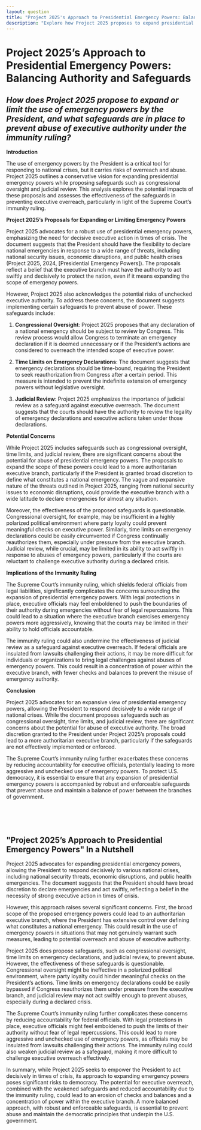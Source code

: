 ```yaml
---
layout: question
title: "Project 2025's Approach to Presidential Emergency Powers: Balancing Authority and Safeguards"
description: "Explore how Project 2025 proposes to expand presidential emergency powers and the safeguards it includes to prevent abuse of executive authority, especially under the immunity ruling."
---
```


# Project 2025’s Approach to Presidential Emergency Powers: Balancing Authority and Safeguards

## *How does Project 2025 propose to expand or limit the use of emergency powers by the President, and what safeguards are in place to prevent abuse of executive authority under the immunity ruling?*

**Introduction**

The use of emergency powers by the President is a critical tool for responding to national crises, but it carries risks of overreach and abuse. Project 2025 outlines a conservative vision for expanding presidential emergency powers while proposing safeguards such as congressional oversight and judicial review. This analysis explores the potential impacts of these proposals and assesses the effectiveness of the safeguards in preventing executive overreach, particularly in light of the Supreme Court’s immunity ruling.

**Project 2025’s Proposals for Expanding or Limiting Emergency Powers**

Project 2025 advocates for a robust use of presidential emergency powers, emphasizing the need for decisive executive action in times of crisis. The document suggests that the President should have the flexibility to declare national emergencies in response to a wide range of threats, including national security issues, economic disruptions, and public health crises (Project 2025, 2024, [Presidential Emergency Powers]). The proposals reflect a belief that the executive branch must have the authority to act swiftly and decisively to protect the nation, even if it means expanding the scope of emergency powers.

However, Project 2025 also acknowledges the potential risks of unchecked executive authority. To address these concerns, the document suggests implementing certain safeguards to prevent abuse of power. These safeguards include:

1. **Congressional Oversight**: Project 2025 proposes that any declaration of a national emergency should be subject to review by Congress. This review process would allow Congress to terminate an emergency declaration if it is deemed unnecessary or if the President’s actions are considered to overreach the intended scope of executive power.

2. **Time Limits on Emergency Declarations**: The document suggests that emergency declarations should be time-bound, requiring the President to seek reauthorization from Congress after a certain period. This measure is intended to prevent the indefinite extension of emergency powers without legislative oversight.

3. **Judicial Review**: Project 2025 emphasizes the importance of judicial review as a safeguard against executive overreach. The document suggests that the courts should have the authority to review the legality of emergency declarations and executive actions taken under those declarations.

**Potential Concerns**

While Project 2025 includes safeguards such as congressional oversight, time limits, and judicial review, there are significant concerns about the potential for abuse of presidential emergency powers. The proposals to expand the scope of these powers could lead to a more authoritarian executive branch, particularly if the President is granted broad discretion to define what constitutes a national emergency. The vague and expansive nature of the threats outlined in Project 2025, ranging from national security issues to economic disruptions, could provide the executive branch with a wide latitude to declare emergencies for almost any situation.

Moreover, the effectiveness of the proposed safeguards is questionable. Congressional oversight, for example, may be insufficient in a highly polarized political environment where party loyalty could prevent meaningful checks on executive power. Similarly, time limits on emergency declarations could be easily circumvented if Congress continually reauthorizes them, especially under pressure from the executive branch. Judicial review, while crucial, may be limited in its ability to act swiftly in response to abuses of emergency powers, particularly if the courts are reluctant to challenge executive authority during a declared crisis.

**Implications of the Immunity Ruling**

The Supreme Court’s immunity ruling, which shields federal officials from legal liabilities, significantly complicates the concerns surrounding the expansion of presidential emergency powers. With legal protections in place, executive officials may feel emboldened to push the boundaries of their authority during emergencies without fear of legal repercussions. This could lead to a situation where the executive branch exercises emergency powers more aggressively, knowing that the courts may be limited in their ability to hold officials accountable.

The immunity ruling could also undermine the effectiveness of judicial review as a safeguard against executive overreach. If federal officials are insulated from lawsuits challenging their actions, it may be more difficult for individuals or organizations to bring legal challenges against abuses of emergency powers. This could result in a concentration of power within the executive branch, with fewer checks and balances to prevent the misuse of emergency authority.

**Conclusion**

Project 2025 advocates for an expansive view of presidential emergency powers, allowing the President to respond decisively to a wide range of national crises. While the document proposes safeguards such as congressional oversight, time limits, and judicial review, there are significant concerns about the potential for abuse of executive authority. The broad discretion granted to the President under Project 2025’s proposals could lead to a more authoritarian executive branch, particularly if the safeguards are not effectively implemented or enforced.

The Supreme Court’s immunity ruling further exacerbates these concerns by reducing accountability for executive officials, potentially leading to more aggressive and unchecked use of emergency powers. To protect U.S. democracy, it is essential to ensure that any expansion of presidential emergency powers is accompanied by robust and enforceable safeguards that prevent abuse and maintain a balance of power between the branches of government.

<br><br><br>

## <span id="nutshell">"Project 2025’s Approach to Presidential Emergency Powers" In a Nutshell</span>

Project 2025 advocates for expanding presidential emergency powers, allowing the President to respond decisively to various national crises, including national security threats, economic disruptions, and public health emergencies. The document suggests that the President should have broad discretion to declare emergencies and act swiftly, reflecting a belief in the necessity of strong executive action in times of crisis.

However, this approach raises several significant concerns. First, the broad scope of the proposed emergency powers could lead to an authoritarian executive branch, where the President has extensive control over defining what constitutes a national emergency. This could result in the use of emergency powers in situations that may not genuinely warrant such measures, leading to potential overreach and abuse of executive authority.

Project 2025 does propose safeguards, such as congressional oversight, time limits on emergency declarations, and judicial review, to prevent abuse. However, the effectiveness of these safeguards is questionable. Congressional oversight might be ineffective in a polarized political environment, where party loyalty could hinder meaningful checks on the President’s actions. Time limits on emergency declarations could be easily bypassed if Congress reauthorizes them under pressure from the executive branch, and judicial review may not act swiftly enough to prevent abuses, especially during a declared crisis.

The Supreme Court’s immunity ruling further complicates these concerns by reducing accountability for federal officials. With legal protections in place, executive officials might feel emboldened to push the limits of their authority without fear of legal repercussions. This could lead to more aggressive and unchecked use of emergency powers, as officials may be insulated from lawsuits challenging their actions. The immunity ruling could also weaken judicial review as a safeguard, making it more difficult to challenge executive overreach effectively.

In summary, while Project 2025 seeks to empower the President to act decisively in times of crisis, its approach to expanding emergency powers poses significant risks to democracy. The potential for executive overreach, combined with the weakened safeguards and reduced accountability due to the immunity ruling, could lead to an erosion of checks and balances and a concentration of power within the executive branch. A more balanced approach, with robust and enforceable safeguards, is essential to prevent abuse and maintain the democratic principles that underpin the U.S. government.
